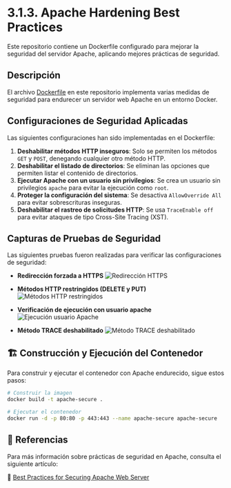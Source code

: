 # 3.1.3. Apache Hardening Best Practices

Este repositorio contiene un Dockerfile configurado para mejorar la seguridad del servidor Apache, aplicando mejores prácticas de seguridad.

## Descripción

El archivo [Dockerfile](https://github.com/alvaromespen/pps-10003375/blob/main/template-main/RA3/RA3_1/RA3_1_3/Apache%20_Hardening%20_Best%20_Practices/Dockerfile) en este repositorio implementa varias medidas de seguridad para endurecer un servidor web Apache en un entorno Docker.

## Configuraciones de Seguridad Aplicadas

Las siguientes configuraciones han sido implementadas en el Dockerfile:

1. **Deshabilitar métodos HTTP inseguros**: Solo se permiten los métodos `GET` y `POST`, denegando cualquier otro método HTTP.
2. **Deshabilitar el listado de directorios**: Se eliminan las opciones que permiten listar el contenido de directorios.
3. **Ejecutar Apache con un usuario sin privilegios**: Se crea un usuario sin privilegios `apache` para evitar la ejecución como `root`.
4. **Proteger la configuración del sistema**: Se desactiva `AllowOverride All` para evitar sobrescrituras inseguras.
5. **Deshabilitar el rastreo de solicitudes HTTP**: Se usa `TraceEnable off` para evitar ataques de tipo Cross-Site Tracing (XST).

## Capturas de Pruebas de Seguridad

Las siguientes pruebas fueron realizadas para verificar las configuraciones de seguridad:

- **Redirección forzada a HTTPS**
  ![Redirección HTTPS](./Apache_Hardening_Best_Practices/10.png)

- **Métodos HTTP restringidos (DELETE y PUT)**
  ![Métodos HTTP restringidos](./mnt/data/11.png)

- **Verificación de ejecución con usuario apache**
  ![Ejecución usuario Apache](./mnt/data/12.png)

- **Método TRACE deshabilitado**
  ![Método TRACE deshabilitado](./mnt/data/13.png)

## 🏗 Construcción y Ejecución del Contenedor

Para construir y ejecutar el contenedor con Apache endurecido, sigue estos pasos:

```sh
# Construir la imagen
docker build -t apache-secure .

# Ejecutar el contenedor
docker run -d -p 80:80 -p 443:443 --name apache-secure apache-secure
```

## 📖 Referencias

Para más información sobre prácticas de seguridad en Apache, consulta el siguiente artículo:

🔗 [Best Practices for Securing Apache Web Server](https://geekflare.com/cybersecurity/apache-web-server-hardening-security/)

